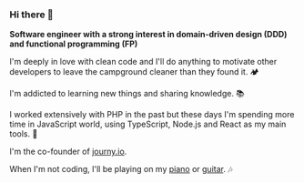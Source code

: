 ### Hi there 👋

**Software engineer with a strong interest in domain-driven design (DDD) and functional programming (FP)**

I'm deeply in love with clean code and I'll do anything to motivate other developers to leave the campground cleaner than they found it. 🏕

I'm addicted to learning new things and sharing knowledge. 📚

I worked extensively with PHP in the past but these days I'm spending more time in JavaScript world, using TypeScript, Node.js and React as my main tools. 💚

I'm the co-founder of [journy.io](https://github.com/journy-io).

When I'm not coding, I'll be playing on my [piano](https://github.com/hansott/piano) or [guitar](https://github.com/hansott/guitar). 🎶
